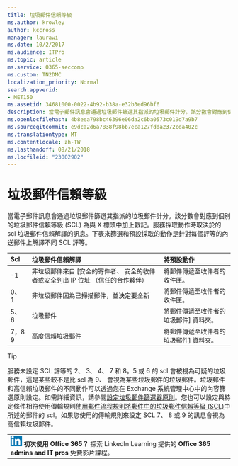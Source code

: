 ```yaml
---
title: 垃圾郵件信賴等級
ms.author: krowley
author: kccross
manager: laurawi
ms.date: 10/2/2017
ms.audience: ITPro
ms.topic: article
ms.service: O365-seccomp
ms.custom: TN2DMC
localization_priority: Normal
search.appverid:
- MET150
ms.assetid: 34681000-0022-4b92-b38a-e32b3ed96bf6
description: 當電子郵件訊息會通過垃圾郵件篩選其指派的垃圾郵件計分。該分數會對應到個別的垃圾郵件信賴等級 (SCL) 為與 X 標頭中加上戳記。服務採取動作時取決於的 scl 垃圾郵件信賴解譯的訊息。下表來篩選和預設採取的動作是針對每個評等的內送郵件上解譯不同 SCL 評等。
ms.openlocfilehash: 4b8eea798bc46396e06da2c6ba0573c019d7a9b7
ms.sourcegitcommit: e9dca2d6a7838f98bb7eca127fdda2372cda402c
ms.translationtype: MT
ms.contentlocale: zh-TW
ms.lasthandoff: 08/21/2018
ms.locfileid: "23002902"
---
```

# <a name="spam-confidence-levels"></a>垃圾郵件信賴等級

當電子郵件訊息會通過垃圾郵件篩選其指派的垃圾郵件計分。該分數會對應到個別的垃圾郵件信賴等級 (SCL) 為與 X 標頭中加上戳記。服務採取動作時取決於的 scl 垃圾郵件信賴解譯的訊息。下表來篩選和預設採取的動作是針對每個評等的內送郵件上解譯不同 SCL 評等。
  
|**Scl**|**垃圾郵件信賴解譯**|**將預設動作**|
|:-----|:-----|:-----|
|-1  <br/> |非垃圾郵件來自 [安全的寄件者、 安全的收件者或安全列出 IP 位址 （信任的合作夥伴）  <br/> |將郵件傳遞至收件者的收件匣。  <br/> |
|0、 1  <br/> |非垃圾郵件因為已掃描郵件，並決定要全新  <br/> |將郵件傳遞至收件者的收件匣。  <br/> |
|5、 6  <br/> | 垃圾郵件  <br/> |將郵件傳遞至收件者的垃圾郵件] 資料夾。  <br/> |
|7，8 9  <br/> |高度信賴垃圾郵件  <br/> |將郵件傳遞至收件者的垃圾郵件] 資料夾。  <br/> |
   
> [!TIP]
> 服務未設定 SCL 評等的 2、 3、 4、 7 和 8。5 或 6 的 scl 會被視為可疑的垃圾郵件，這是某些較不是比 scl 為 9、 會視為某些垃圾郵件的垃圾郵件。垃圾郵件和高信賴垃圾郵件的不同動作可以透過您在 Exchange 系統管理中心中的內容篩選原則設定。如需詳細資訊，請參閱[設定垃圾郵件篩選器原則](configure-your-spam-filter-policies.md)。您也可以設定與特定條件相符使用傳輸規則[使用郵件流程規則將郵件中的垃圾郵件信賴等級 (SCL)](use-mail-flow-rules-to-set-the-spam-confidence-level-scl-in-messages.md)中所述的郵件的 scl。如果您使用的傳輸規則來設定 SCL 7、 8 或 9 的訊息會視為高信賴垃圾郵件。 
  
||
|:-----|
|![LinkedIn Learning 的短圖示](media/eac8a413-9498-4220-8544-1e37d1aaea13.png) **初次使用 Office 365？**         探索 LinkedIn Learning 提供的 **Office 365 admins and IT pros** 免費影片課程。 |
   

